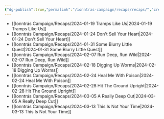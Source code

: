 ```yaml
---
{"dg-publish":true,"permalink":"/ionntras-campaign/recaps/recaps/","created":"","updated":""}
---
```


- [[Ionntrás Campaign/Recaps/2024-01-19 Tramps Like Us\|2024-01-19 Tramps Like Us]]
- [[Ionntrás Campaign/Recaps/2024-01-24 Don't Sell Your Heart\|2024-01-24 Don't Sell Your Heart]]
- [[Ionntrás Campaign/Recaps/2024-01-31 Some Blurry Little Quest\|2024-01-31 Some Blurry Little Quest]]
- [[Ionntrás Campaign/Recaps/2024-02-07 Run Deep, Run Wild\|2024-02-07 Run Deep, Run Wild]]
- [[Ionntrás Campaign/Recaps/2024-02-18 Digging Up Worms\|2024-02-18 Digging Up Worms]]
- [[Ionntrás Campaign/Recaps/2024-02-24 Heal Me With Poison\|2024-02-24 Heal Me With Poison]]
- [[Ionntrás Campaign/Recaps/2024-02-28 Hit The Ground Upright\|2024-02-28 Hit The Ground Upright]]
- [[Ionntrás Campaign/Recaps/2024-03-05 A Really Deep Cut\|2024-03-05 A Really Deep Cut]]
- [[Ionntrás Campaign/Recaps/2024-03-13 This Is Not Your Time\|2024-03-13 This Is Not Your Time]]